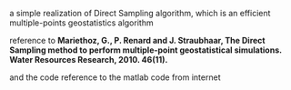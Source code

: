 a simple realization of Direct Sampling algorithm, which is an efficient multiple-points geostatistics algorithm

reference to **Mariethoz, G., P. Renard and J. Straubhaar, The Direct Sampling method to perform multiple-point geostatistical simulations. Water Resources Research, 2010. 46(11).**

and the code reference to the matlab code from internet